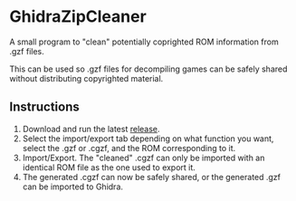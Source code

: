 # GhidraZipCleaner
A small program to "clean" potentially coprighted ROM information from .gzf files.

This can be used so .gzf files for decompiling games can be safely shared without distributing copyrighted material.

## Instructions
1. Download and run the latest <a href="https://github.com/GrasonHumphrey/GhidraZipCleaner/tree/master/Release">release</a>.
2. Select the import/export tab depending on what function you want, select the .gzf or .cgzf, and the ROM corresponding to it.
3. Import/Export.  The "cleaned" .cgzf can only be imported with an identical ROM file as the one used to export it.
4. The generated .cgzf can now be safely shared, or the generated .gzf can be imported to Ghidra.